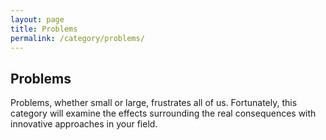 ```yaml
---
layout: page
title: Problems
permalink: /category/problems/
---
```


<h2>Problems</h2>
<p>Problems, whether small or large, frustrates all of us. Fortunately, this category will examine the effects surrounding the real consequences with innovative approaches in your field.</p>
